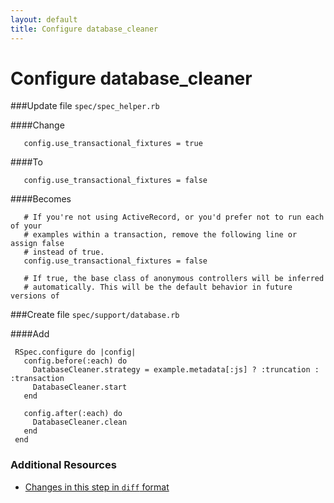 ```yaml
---
layout: default
title: Configure database_cleaner
---
```


<h1 id="main">Configure database_cleaner</h1>

###Update file `spec/spec_helper.rb`

####Change
```
   config.use_transactional_fixtures = true
```


####To
```
   config.use_transactional_fixtures = false
```


####Becomes
```
   # If you're not using ActiveRecord, or you'd prefer not to run each of your
   # examples within a transaction, remove the following line or assign false
   # instead of true.
   config.use_transactional_fixtures = false
 
   # If true, the base class of anonymous controllers will be inferred
   # automatically. This will be the default behavior in future versions of

```


###Create file `spec/support/database.rb`

####Add
```
 RSpec.configure do |config|
   config.before(:each) do
     DatabaseCleaner.strategy = example.metadata[:js] ? :truncation : :transaction
     DatabaseCleaner.start
   end
 
   config.after(:each) do
     DatabaseCleaner.clean
   end
 end
```



### Additional Resources

* [Changes in this step in `diff` format](https://github.com/software-academy/rails_getting_started_bdd/commit/0f51817fa1d075b5fee6c7acd4c444fe4982b5bb)

